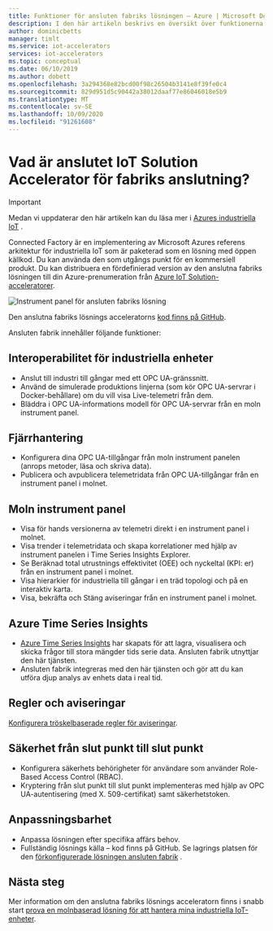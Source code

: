 ```yaml
---
title: Funktioner för ansluten fabriks lösningen – Azure | Microsoft Docs
description: I den här artikeln beskrivs en översikt över funktionerna i den förkonfigurerade lösningen ansluten fabrik, till exempel moln instrument panel, regler och aviseringar.
author: dominicbetts
manager: timlt
ms.service: iot-accelerators
services: iot-accelerators
ms.topic: conceptual
ms.date: 06/10/2019
ms.author: dobett
ms.openlocfilehash: 3a294368e82bcd00f98c26504b3141e8f39fe0c4
ms.sourcegitcommit: 829d951d5c90442a38012daaf77e86046018e5b9
ms.translationtype: MT
ms.contentlocale: sv-SE
ms.lasthandoff: 10/09/2020
ms.locfileid: "91261608"
---
```

# <a name="what-is-connected-factory-iot-solution-accelerator"></a>Vad är anslutet IoT Solution Accelerator för fabriks anslutning?

> [!IMPORTANT]
> Medan vi uppdaterar den här artikeln kan du läsa mer i [Azures industriella IoT](https://azure.github.io/Industrial-IoT/) .

Connected Factory är en implementering av Microsoft Azures referens arkitektur för industriella IoT som är paketerad som en lösning med öppen källkod. Du kan använda den som utgångs punkt för en kommersiell produkt. Du kan distribuera en fördefinierad version av den anslutna fabriks lösningen till din Azure-prenumeration från [Azure IoT Solution-acceleratorer](https://www.azureiotsolutions.com/#solutions/types/CF).

![Instrument panel för ansluten fabriks lösning](./media/iot-accelerators-connected-factory-features/dashboard.png)

Den anslutna fabriks lösnings acceleratorns [kod finns på GitHub](https://github.com/Azure/azure-iot-connected-factory).

Ansluten fabrik innehåller följande funktioner:

## <a name="industrial-device-interoperability"></a>Interoperabilitet för industriella enheter

- Anslut till industri till gångar med ett OPC UA-gränssnitt.
- Använd de simulerade produktions linjerna (som kör OPC UA-servrar i Docker-behållare) om du vill visa Live-telemetri från dem.
- Bläddra i OPC UA-informations modell för OPC UA-servrar från en moln instrument panel.

## <a name="remote-management"></a>Fjärrhantering

- Konfigurera dina OPC UA-tillgångar från moln instrument panelen (anrops metoder, läsa och skriva data).
- Publicera och avpublicera telemetridata från OPC UA-tillgångar från en instrument panel i molnet.

## <a name="cloud-dashboard"></a>Moln instrument panel

- Visa för hands versionerna av telemetri direkt i en instrument panel i molnet.
- Visa trender i telemetridata och skapa korrelationer med hjälp av instrument panelen i Time Series Insights Explorer.
- Se Beräknad total utrustnings effektivitet (OEE) och nyckeltal (KPI: er) från en instrument panel i molnet.
- Visa hierarkier för industriella till gångar i en träd topologi och på en interaktiv karta.
- Visa, bekräfta och Stäng aviseringar från en instrument panel i molnet.

## <a name="azure-time-series-insights"></a>Azure Time Series Insights

- [Azure Time Series Insights](../time-series-insights/time-series-insights-overview.md) har skapats för att lagra, visualisera och skicka frågor till stora mängder tids serie data. Ansluten fabrik utnyttjar den här tjänsten.
- Ansluten fabrik integreras med den här tjänsten och gör att du kan utföra djup analys av enhets data i real tid.

## <a name="rules-and-alerts"></a>Regler och aviseringar

[Konfigurera tröskelbaserade regler för aviseringar](iot-accelerators-connected-factory-configure.md).

## <a name="end-to-end-security"></a>Säkerhet från slut punkt till slut punkt

- Konfigurera säkerhets behörigheter för användare som använder Role-Based Access Control (RBAC).
- Kryptering från slut punkt till slut punkt implementeras med hjälp av OPC UA-autentisering (med X. 509-certifikat) samt säkerhetstoken.

## <a name="customizability"></a>Anpassningsbarhet

- Anpassa lösningen efter specifika affärs behov.
- Fullständig lösnings källa – kod finns på GitHub. Se lagrings platsen för den [förkonfigurerade lösningen ansluten fabrik](https://github.com/Azure/azure-iot-connected-factory) .

## <a name="next-steps"></a>Nästa steg

Mer information om den anslutna fabriks lösnings acceleratorn finns i snabb start [prova en molnbaserad lösning för att hantera mina industriella IoT-enheter](quickstart-connected-factory-deploy.md).
